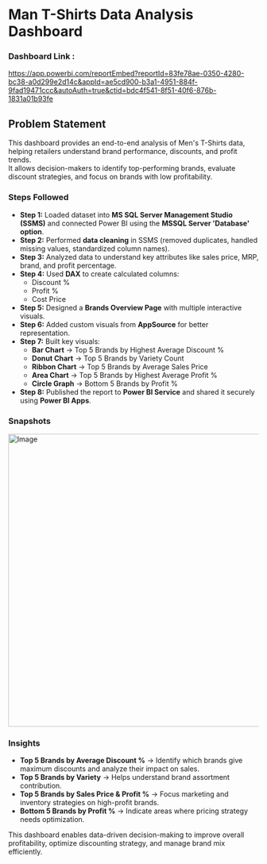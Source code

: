 # Man T-Shirts Data Analysis Dashboard

### Dashboard Link :
https://app.powerbi.com/reportEmbed?reportId=83fe78ae-0350-4280-bc38-a0d299e2d14c&appId=ae5cd900-b3a1-4951-884f-9fad19471ccc&autoAuth=true&ctid=bdc4f541-8f51-40f6-876b-1831a01b93fe

## Problem Statement

This dashboard provides an end-to-end analysis of Men's T-Shirts data, helping retailers understand brand performance, discounts, and profit trends.  
It allows decision-makers to identify top-performing brands, evaluate discount strategies, and focus on brands with low profitability.

### Steps Followed 

- **Step 1:** Loaded dataset into **MS SQL Server Management Studio (SSMS)** and connected Power BI using the **MSSQL Server 'Database' option**.  
- **Step 2:** Performed **data cleaning** in SSMS (removed duplicates, handled missing values, standardized column names).  
- **Step 3:** Analyzed data to understand key attributes like sales price, MRP, brand, and profit percentage.  
- **Step 4:** Used **DAX** to create calculated columns:  
  - Discount %  
  - Profit %  
  - Cost Price  
- **Step 5:** Designed a **Brands Overview Page** with multiple interactive visuals.  
- **Step 6:** Added custom visuals from **AppSource** for better representation.  
- **Step 7:** Built key visuals:
  - **Bar Chart** → Top 5 Brands by Highest Average Discount %  
  - **Donut Chart** → Top 5 Brands by Variety Count  
  - **Ribbon Chart** → Top 5 Brands by Average Sales Price  
  - **Area Chart** → Top 5 Brands by Highest Average Profit %  
  - **Circle Graph** → Bottom 5 Brands by Profit %  
- **Step 8:** Published the report to **Power BI Service** and shared it securely using **Power BI Apps**.

### Snapshots

<img width="1354" height="590" alt="Image" src="https://github.com/user-attachments/assets/c18bf27d-b1e0-47db-9520-373a805974af" />

### Insights

- **Top 5 Brands by Average Discount %** → Identify which brands give maximum discounts and analyze their impact on sales.  
- **Top 5 Brands by Variety** → Helps understand brand assortment contribution.  
- **Top 5 Brands by Sales Price & Profit %** → Focus marketing and inventory strategies on high-profit brands.  
- **Bottom 5 Brands by Profit %** → Indicate areas where pricing strategy needs optimization.  

This dashboard enables data-driven decision-making to improve overall profitability, optimize discounting strategy, and manage brand mix efficiently.
